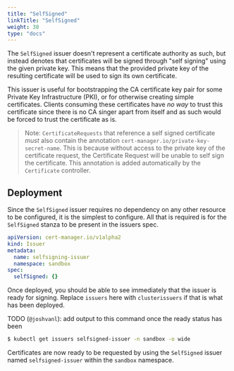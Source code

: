```yaml
---
title: "SelfSigned"
linkTitle: "SelfSigned"
weight: 30
type: "docs"
---
```


The `SelfSigned` issuer doesn't represent a certificate authority as such, but
instead denotes that certificates will be signed through "self signing" using
the given private key. This means that the provided private key of the resulting
certificate will be used to sign its own certificate.

This issuer is useful for bootstrapping the CA certificate key pair for some
Private Key Infrastructure (PKI), or for otherwise creating simple certificates.
Clients consuming these certificates have _no way_ to trust this certificate
since there is no CA singer apart from itself and as such would be forced to
trust the certificate as is.

> Note: `CertificateRequests` that reference a self signed certificate _must_
> also contain the annotation `cert-manager.io/private-key-secret-name`. This is
> because without access to the private key of the certificate request, the
> Certificate Request will be unable to self sign the certificate. This
> annotation is added automatically by the `Certificate` controller.

## Deployment

Since the `SelfSigned` issuer requires no dependency on any other resource to be
configured, it is the simplest to configure. All that is required is for the
`SelfSigned` stanza to be present in the issuers spec.

```yaml
apiVersion: cert-manager.io/v1alpha2
kind: Issuer
metadata:
  name: selfsigning-issuer
  namespace: sandbox
spec:
  selfSigned: {}
```

Once deployed, you should be able to see immediately that the issuer is ready
for signing. Replace `issuers` here with `clusterissuers` if that is what has
been deployed.

TODO (`@joshvanl`): add output to this command once the ready status has been
```bash
$ kubectl get issuers selfsigned-issuer -n sandbox -o wide
```

Certificates are now ready to be requested by using the `SelfSigned` issuer named
`selfsigned-issuer` within the `sandbox` namespace.
